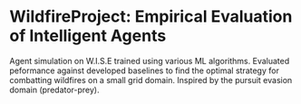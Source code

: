 # WildfireProject: Empirical Evaluation of Intelligent Agents
Agent simulation on W.I.S.E trained using various ML algorithms. Evaluated peformance against developed baselines to find the optimal strategy for combatting wildfires on a small grid domain. Inspired by the pursuit evasion domain (predator-prey). 
